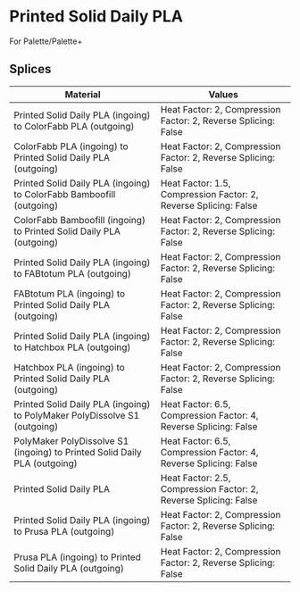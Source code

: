 # Printed Solid Daily PLA

For Palette/Palette+

## Splices

Material | Values
-------- | ------
Printed Solid Daily PLA (ingoing) to ColorFabb PLA (outgoing) | Heat Factor: 2, Compression Factor: 2, Reverse Splicing: False
ColorFabb PLA (ingoing) to Printed Solid Daily PLA (outgoing) | Heat Factor: 2, Compression Factor: 2, Reverse Splicing: False
Printed Solid Daily PLA (ingoing) to ColorFabb Bamboofill (outgoing) | Heat Factor: 1.5, Compression Factor: 2, Reverse Splicing: False
ColorFabb Bamboofill (ingoing) to Printed Solid Daily PLA (outgoing) | Heat Factor: 2, Compression Factor: 2, Reverse Splicing: False
Printed Solid Daily PLA (ingoing) to FABtotum PLA (outgoing) | Heat Factor: 2, Compression Factor: 2, Reverse Splicing: False
FABtotum PLA (ingoing) to Printed Solid Daily PLA (outgoing) | Heat Factor: 2, Compression Factor: 2, Reverse Splicing: False
Printed Solid Daily PLA (ingoing) to Hatchbox PLA (outgoing) | Heat Factor: 2, Compression Factor: 2, Reverse Splicing: False
Hatchbox PLA (ingoing) to Printed Solid Daily PLA (outgoing) | Heat Factor: 2, Compression Factor: 2, Reverse Splicing: False
Printed Solid Daily PLA (ingoing) to PolyMaker PolyDissolve S1 (outgoing) | Heat Factor: 6.5, Compression Factor: 4, Reverse Splicing: False
PolyMaker PolyDissolve S1 (ingoing) to Printed Solid Daily PLA (outgoing) | Heat Factor: 6.5, Compression Factor: 4, Reverse Splicing: False
Printed Solid Daily PLA | Heat Factor: 2.5, Compression Factor: 2, Reverse Splicing: False
Printed Solid Daily PLA (ingoing) to Prusa PLA (outgoing) | Heat Factor: 2, Compression Factor: 2, Reverse Splicing: False
Prusa PLA (ingoing) to Printed Solid Daily PLA (outgoing) | Heat Factor: 2, Compression Factor: 2, Reverse Splicing: False

